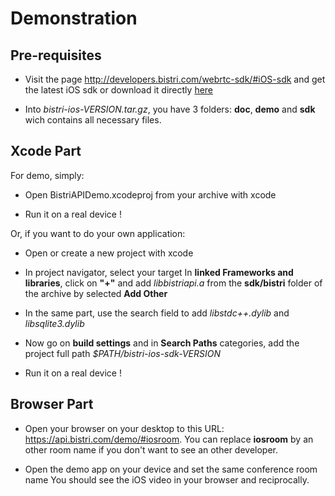 Demonstration
=============

Pre-requisites
--------------
- Visit the page http://developers.bistri.com/webrtc-sdk/#iOS-sdk and get the latest iOS sdk or download it directly [here](http://bit.ly/bistri_ios_1_0)

- Into *bistri-ios-VERSION.tar.gz*, you have 3 folders: **doc**, **demo** and **sdk** wich contains all necessary files.

Xcode Part
----------
For demo, simply:
- Open BistriAPIDemo.xcodeproj from your archive with xcode

- Run it on a real device !

Or, if you want to do your own application:
- Open or create a new project with xcode

- In project navigator, select your target
In **linked Frameworks and libraries**, click on **"+"** and add *libbistriapi.a* from the **sdk/bistri** folder of the archive by selected **Add Other**

- In the same part, use the search field to add *libstdc++.dylib* and *libsqlite3.dylib*

- Now go on **build settings** and in **Search Paths** categories, add the project full path *$PATH/bistri-ios-sdk-VERSION*

- Run it on a real device !

Browser Part
------------
- Open your browser on your desktop to this URL: https://api.bistri.com/demo/#iosroom.
   You can replace **iosroom** by an other room name if you don't want to see an other developer.

- Open the demo app on your device and set the same conference room name
   You should see the iOS video in your browser and reciprocally.
